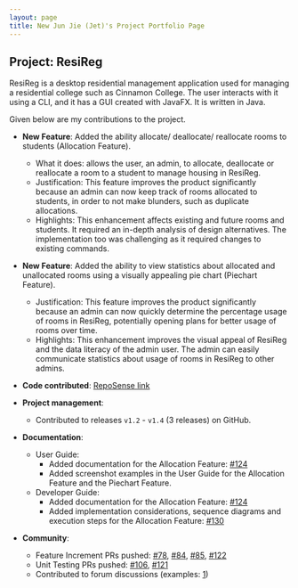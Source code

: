 ```yaml
---
layout: page
title: New Jun Jie (Jet)'s Project Portfolio Page
---
```


## Project: ResiReg

ResiReg is a desktop residential management application used for managing a residential college such as Cinnamon College. The user interacts with it using a CLI, and it has a GUI created with JavaFX. It is written in Java.

Given below are my contributions to the project.

* **New Feature**: Added the ability allocate/ deallocate/ reallocate rooms to students (Allocation Feature).

  * What it does: allows the user, an admin, to allocate, deallocate or reallocate a room to a student to manage housing in ResiReg.
  * Justification: This feature improves the product significantly because an admin can now keep track of rooms allocated to students, in order to not make blunders, such as duplicate allocations.
  * Highlights: This enhancement affects existing and future rooms and students. It required an in-depth analysis of design alternatives. The implementation too was challenging as it required changes to existing commands.

* **New Feature**: Added the ability to view statistics about allocated and unallocated rooms using a visually appealing pie chart (Piechart Feature).
  * Justification: This feature improves the product significantly because an admin can now quickly determine the percentage usage of rooms in ResiReg, potentially opening plans for better usage of rooms over time.
  * Highlights: This enhancement improves the visual appeal of ResiReg and the data literacy of the admin user. The admin can easily communicate statistics about usage of rooms in ResiReg to other admins.

* **Code contributed**: [RepoSense link](https://nus-cs2103-ay2021s1.github.io/tp-dashboard/#search=jetnew&sort=groupTitle&sortWithin=title&since=2020-08-14&timeframe=commit&mergegroup=&groupSelect=groupByRepos&breakdown=false&tabOpen=true&tabType=zoom&zA=jetnew&zR=AY2021S1-CS2103-T16-3%2Ftp%5Bmaster%5D&zACS=361.3333333333333&zS=2020-08-14&zFS=jetnew&zU=2020-10-29&zMG=false&zFTF=commit&zFGS=groupByRepos&zFR=false)

* **Project management**:
  * Contributed to releases `v1.2` - `v1.4` (3 releases) on GitHub.

* **Documentation**:
  * User Guide:
    * Added documentation for the Allocation Feature: [\#124](https://github.com/AY2021S1-CS2103-T16-3/tp/pull/124)
    * Added screenshot examples in the User Guide for the Allocation Feature and the Piechart Feature.
  * Developer Guide:
    * Added documentation for the Allocation Feature: [\#124](https://github.com/AY2021S1-CS2103-T16-3/tp/pull/124)
    * Added implementation considerations, sequence diagrams and execution steps for the Allocation Feature: [\#130](https://github.com/AY2021S1-CS2103-T16-3/tp/pull/130)

* **Community**:
  * Feature Increment PRs pushed: [\#78](https://github.com/AY2021S1-CS2103-T16-3/tp/pull/78), [\#84](https://github.com/AY2021S1-CS2103-T16-3/tp/pull/84), [\#85](https://github.com/AY2021S1-CS2103-T16-3/tp/pull/85), [\#122](https://github.com/AY2021S1-CS2103-T16-3/tp/pull/121)
  * Unit Testing PRs pushed: [\#106](https://github.com/AY2021S1-CS2103-T16-3/tp/pull/106), [\#121](https://github.com/AY2021S1-CS2103-T16-3/tp/pull/121)
  * Contributed to forum discussions (examples: [1](ttps://github.com/AY2021S1-CS2103-T16-3/tp/pull/122))
